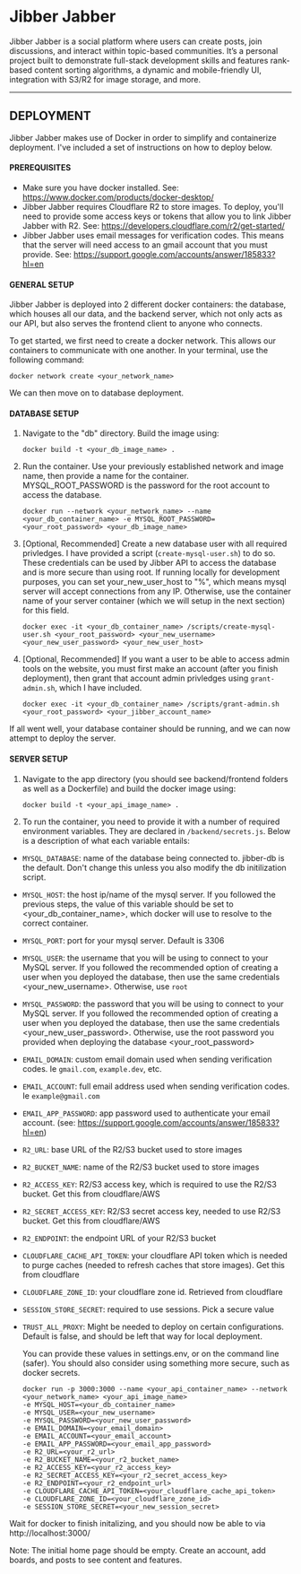 # **Jibber Jabber**

Jibber Jabber is a social platform where users can create posts, join discussions, and interact within topic-based communities. It’s a personal project built to demonstrate full-stack development skills and features rank-based content sorting algorithms, a dynamic and mobile-friendly UI, integration with S3/R2 for image storage, and more.

***
## **DEPLOYMENT**
Jibber Jabber makes use of Docker in order to simplify and containerize deployment. I've included a set of instructions on how to deploy below.
#### PREREQUISITES

- Make sure you have docker installed. See: https://www.docker.com/products/docker-desktop/
- Jibber Jabber requires Cloudflare R2 to store images. To deploy, you'll need to provide some access keys or tokens that allow you to link Jibber Jabber with R2. See: https://developers.cloudflare.com/r2/get-started/
- Jibber Jabber uses email messages for verification codes. This means that the server will need access to an gmail account that you must provide. See: https://support.google.com/accounts/answer/185833?hl=en

#### GENERAL SETUP

Jibber Jabber is deployed into 2 different docker containers: the database, which houses all our data, and the backend server, which not only acts as our API, but also serves the frontend client to anyone who connects.

To get started, we first need to create a docker network. This allows our containers to communicate with one another. In your terminal, use the following command:

```
docker network create <your_network_name>
```

We can then move on to database deployment.

#### DATABASE SETUP

1) Navigate to the "db" directory. Build the image using:

    ```
    docker build -t <your_db_image_name> .
    ```

2) Run the container. Use your previously established network and image name, then provide a name for the container. MYSQL_ROOT_PASSWORD is the password for the root account to access the database.

    ```
    docker run --network <your_network_name> --name <your_db_container_name> -e MYSQL_ROOT_PASSWORD=<your_root_password> <your_db_image_name>
    ```

3) [Optional, Recommended] Create a new database user with all required privledges. I have provided a script (`create-mysql-user.sh`) to do so. These credentials can be used by Jibber API to access the database and is more secure than using root. If running locally for development purposes, you can set your_new_user_host to "%", which means mysql server will accept connections from any IP. Otherwise, use the container name of your server container (which we will setup in the next section) for this field.

    ```
    docker exec -it <your_db_container_name> /scripts/create-mysql-user.sh <your_root_password> <your_new_username> <your_new_user_password> <your_new_user_host>
    ```

4) [Optional, Recommended] If you want a user to be able to access admin tools on the website, you must first make an account (after you finish deployment), then grant that account admin privledges using `grant-admin.sh`, which I have included.

    ```
    docker exec -it <your_db_container_name> /scripts/grant-admin.sh <your_root_password> <your_jibber_account_name>
    ```
If all went well, your database container should be running, and we can now attempt to deploy the server.

#### SERVER SETUP

1) Navigate to the app directory (you should see backend/frontend folders as well as a Dockerfile) and build the docker image using:

    ```
    docker build -t <your_api_image_name> .
    ```

2) To run the container, you need to provide it with a number of required environment variables. They are declared in `/backend/secrets.js`. Below is a description of what each variable entails:

- `MYSQL_DATABASE`: name of the database being connected to. jibber-db is the default. Don't change this unless you also modify the db initilization script.

- `MYSQL_HOST`: the host ip/name of the mysql server. If you followed the previous steps, the value of this variable should be set to <your_db_container_name>, which docker will use to resolve to the correct container.

- `MYSQL_PORT`: port for your mysql server. Default is 3306

- `MYSQL_USER`: the username that you will be using to connect to your MySQL server. If you followed the recommended option of creating a user when you deployed the database, then use the same credentials <your_new_username>. Otherwise, use `root`

- `MYSQL_PASSWORD`: the password that you will be using to connect to your MySQL server. If you followed the recommended option of creating a user when you deployed the database, then use the same credentials <your_new_user_password>. Otherwise, use the root password you provided when deploying the database <your_root_password>

- `EMAIL_DOMAIN`: custom email domain used when sending verification codes. Ie `gmail.com`, `example.dev`, etc.

- `EMAIL_ACCOUNT`: full email address used when sending verification codes. Ie `example@gmail.com`

- `EMAIL_APP_PASSWORD`: app password used to authenticate your email account. (see: https://support.google.com/accounts/answer/185833?hl=en)

- `R2_URL`: base URL of the R2/S3 bucket used to store images

- `R2_BUCKET_NAME`: name of the R2/S3 bucket used to store images

- `R2_ACCESS_KEY`: R2/S3 access key, which is required to use the R2/S3 bucket. Get this from cloudflare/AWS

- `R2_SECRET_ACCESS_KEY`: R2/S3 secret access key, needed to use R2/S3 bucket. Get this from cloudflare/AWS

- `R2_ENDPOINT`: the endpoint URL of your R2/S3 bucket

- `CLOUDFLARE_CACHE_API_TOKEN`: your cloudflare API token which is needed to purge caches (needed to refresh caches that store images). Get this from cloudflare

- `CLOUDFLARE_ZONE_ID`: your cloudflare zone id. Retrieved from cloudflare 

- `SESSION_STORE_SECRET`: required to use sessions. Pick a secure value

- `TRUST_ALL_PROXY`: Might be needed to deploy on certain configurations. Default is false, and should be left that way for local deployment.

    You can provide these values in settings.env, or on the command line (safer). You should also consider using something more secure, such as docker secrets.

    ```
    docker run -p 3000:3000 --name <your_api_container_name> --network <your_network_name> <your_api_image_name> 
    -e MYSQL_HOST=<your_db_container_name>
    -e MYSQL_USER=<your_new_username>
    -e MYSQL_PASSWORD=<your_new_user_password>
    -e EMAIL_DOMAIN=<your_email_domain>
    -e EMAIL_ACCOUNT=<your_email_account>
    -e EMAIL_APP_PASSWORD=<your_email_app_password>
    -e R2_URL=<your_r2_url>
    -e R2_BUCKET_NAME=<your_r2_bucket_name>
    -e R2_ACCESS_KEY=<your_r2_access_key>
    -e R2_SECRET_ACCESS_KEY=<your_r2_secret_access_key>
    -e R2_ENDPOINT=<your_r2_endpoint_url>
    -e CLOUDFLARE_CACHE_API_TOKEN=<your_cloudflare_cache_api_token>
    -e CLOUDFLARE_ZONE_ID=<your_cloudflare_zone_id>
    -e SESSION_STORE_SECRET=<your_new_session_secret>
    ```
    
Wait for docker to finish initalizing, and you should now be able to via http://localhost:3000/

Note: The initial home page should be empty. Create an account, add boards, and posts to see content and features.
